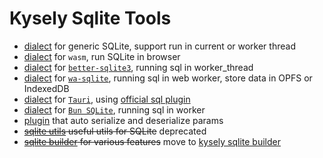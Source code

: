 # Kysely Sqlite Tools

- [dialect](packages/dialect-generic-sqlite) for generic SQLite, support run in current or worker thread
- [dialect](packages/dialect-wasm) for `wasm`, run SQLite in browser
- [dialect](packages/dialect-sqlite-worker) for [`better-sqlite3`](https://github.com/WiseLibs/better-sqlite3), running sql in worker_thread
- [dialect](packages/dialect-wasqlite-worker) for [`wa-sqlite`](https://github.com/rhashimoto/wa-sqlite), running sql in web worker, store data in OPFS or IndexedDB
- [dialect](packages/dialect-tauri) for [`Tauri`](https://tauri.app/), using [official sql plugin](https://github.com/tauri-apps/plugins-workspace/tree/v2/plugins/sql)
- [dialect](packages/dialect-bun-worker/) for [`Bun SQLite`](https://bun.sh/docs/api/sqlite), running sql in worker
- [plugin](packages/plugin-serialize) that auto serialize and deserialize params
- ~~[sqlite utils](packages/sqlite-utils) useful utils for SQLite~~ deprecated
- ~~[sqlite builder](packages/sqlite-builder) for various features~~ move to [kysely sqlite builder](https://github.com/subframe7536/kysely-sqlite-builder)
